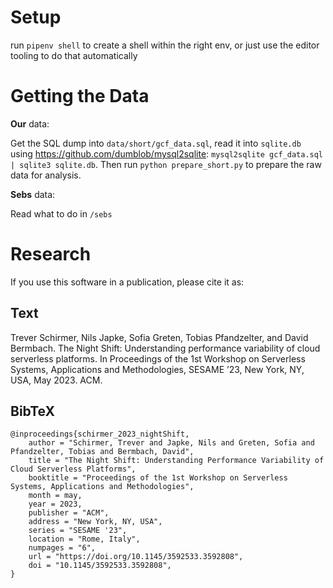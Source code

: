 # Setup

run `pipenv shell` to create a shell within the right env, or just use the editor tooling to do that automatically

# Getting the Data

**Our** data:

Get the SQL dump into `data/short/gcf_data.sql`, read it into `sqlite.db` using https://github.com/dumblob/mysql2sqlite: `mysql2sqlite gcf_data.sql | sqlite3 sqlite.db`.
Then run `python prepare_short.py` to prepare the raw data for analysis.

**Sebs** data:

Read what to do in `/sebs`

# Research

If you use this software in a publication, please cite it as:
## Text
Trever Schirmer, Nils Japke, Sofia Greten, Tobias Pfandzelter, and David Bermbach. The Night Shift: Understanding performance variability of cloud serverless platforms. In Proceedings of the 1st Workshop on Serverless Systems, Applications and Methodologies, SESAME ’23, New York, NY, USA, May 2023. ACM.
## BibTeX
```
@inproceedings{schirmer_2023_nightShift,
    author = "Schirmer, Trever and Japke, Nils and Greten, Sofia and Pfandzelter, Tobias and Bermbach, David",
    title = "The Night Shift: Understanding Performance Variability of Cloud Serverless Platforms",
    booktitle = "Proceedings of the 1st Workshop on Serverless Systems, Applications and Methodologies",
    month = may,
    year = 2023,
    publisher = "ACM",
    address = "New York, NY, USA",
    series = "SESAME '23",
    location = "Rome, Italy",
    numpages = "6",
    url = "https://doi.org/10.1145/3592533.3592808",
    doi = "10.1145/3592533.3592808",
}
```
